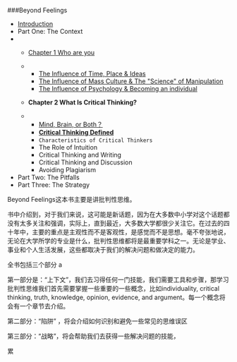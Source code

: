 ###Beyond Feelings

- [Introduction](https://mp.weixin.qq.com/s?__biz=MzA4OTY2NzAxMQ==&mid=2650406828&idx=2&sn=e96d3d0fc8d120949d542f1ebb375dec&scene=21#wechat_redirect)
- Part One: The Context
- - [Chapter 1 Who are you](https://mp.weixin.qq.com/s?__biz=MzA4OTY2NzAxMQ==&mid=2650406845&idx=1&sn=f28e53c58a5b13b2b4615f2cf8f97c45&scene=21#wechat_redirect)

  - - [The Influence of Time, Place & Ideas](https://mp.weixin.qq.com/s?__biz=MzA4OTY2NzAxMQ==&mid=2650406860&idx=1&sn=a45a2e5204109b5d16465e7de0a41233&scene=21#wechat_redirect)
    - [The Influence of Mass Culture & The "Science" of Manipulation](https://mp.weixin.qq.com/s?__biz=MzA4OTY2NzAxMQ==&mid=2650406879&idx=1&sn=f38671743f6cf2335d761137c8fbbfe5&scene=21#wechat_redirect)
    - [The Influence of Psychology & Becoming an individual ](https://mp.weixin.qq.com/s?__biz=MzA4OTY2NzAxMQ==&mid=2650406897&idx=1&sn=d25c3a25b68cff4270858ea064a15cdd&scene=21#wechat_redirect)

  - **Chapter 2 What Is Critical Thinking?**

  - - [Mind, Brain, or Both？](https://mp.weixin.qq.com/s/XHGlpUt6phMZfjq4xS2FUw)
    - **[Critical Thinking Defined](https://mp.weixin.qq.com/s/tF9a1QG2OwDu889Vv9aVlw)**
    - `Characteristics of Critical Thinkers`
    - The Role of Intuition
    - Critical Thinking and Writing
    - Critical Thinking and Discussion
    - Avoiding Plagiarism
- Part Two: The Pitfalls
- Part Three: The Strategy



Beyond Feelings这本书主要是讲批判性思维。



书中介绍到，对于我们来说，这可能是新话题，因为在大多数中小学对这个话题都没有太多关注和强调，实际上，直到最近，大多数大学都很少关注它。在过去的四十年中，主要的重点是主观性而不是客观性，是感觉而不是思想。毫不夸张地说，无论在大学所学的专业是什么，批判性思维都将是最重要学科之一。无论是学业、事业和个人生活发展，这些都取决于我们的解决问题和做决定的能力。

全书包括三个部分 a

第一部分是：“上下文”，我们去习得任何一门技能，我们需要工具和步骤，那学习批判性思维我们首先需要掌握一些重要的一些概念，比如individuality, critical thinking, truth, knowledge, opinion, evidence, and argument。每一个概念将会有一个章节去介绍。

第二部分：“陷阱” ，将会介绍如何识别和避免一些常见的思维误区

第三部分：“战略”，将会帮助我们去获得一些解决问题的技能，

累